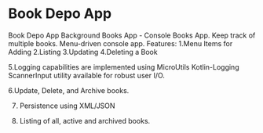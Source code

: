 # Book Depo App


Book Depo App
Background Books App - Console Books App.
Keep track of multiple books. Menu-driven console app.
Features:
1.Menu Items for Adding
2.Listing
3.Updating
4.Deleting a Book

5.Logging capabilities are implemented using MicroUtils Kotlin-Logging
ScannerInput utility available for robust user I/O.

6.Update, Delete, and Archive books.

7. Persistence using XML/JSON

8. Listing of all, active and archived books.